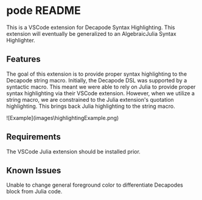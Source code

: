 # pode README

This is a VSCode extension for Decapode Syntax Highlighting. This extension will eventually be generalized to an AlgebraicJulia Syntax Highlighter.

## Features

The goal of this extension is to provide proper syntax highlighting to the Decapode string macro. Initially, the Decapode DSL was supported
by a syntactic macro. This meant we were able to rely on Julia to provide proper syntax highlighting via their VSCode extension. However,
when we utilize a string macro, we are constrained to the Julia extension's quotation highlighting. This brings back Julia highlighting to
the string macro.

\!\[Example\]\(images\highlightingExample.png\)

## Requirements

The VSCode Julia extension should be installed prior.

## Known Issues

Unable to change general foreground color to differentiate Decapodes block from Julia code.